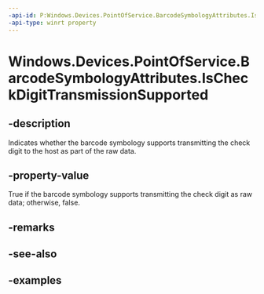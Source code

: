 ```yaml
---
-api-id: P:Windows.Devices.PointOfService.BarcodeSymbologyAttributes.IsCheckDigitTransmissionSupported
-api-type: winrt property
---
```


<!-- Property syntax.
public bool IsCheckDigitTransmissionSupported { get; }
-->

# Windows.Devices.PointOfService.BarcodeSymbologyAttributes.IsCheckDigitTransmissionSupported

## -description
Indicates whether the barcode symbology supports transmitting the check digit to the host as part of the raw data.

## -property-value
True if the barcode symbology supports transmitting the check digit as raw data; otherwise, false.

## -remarks

## -see-also

## -examples
